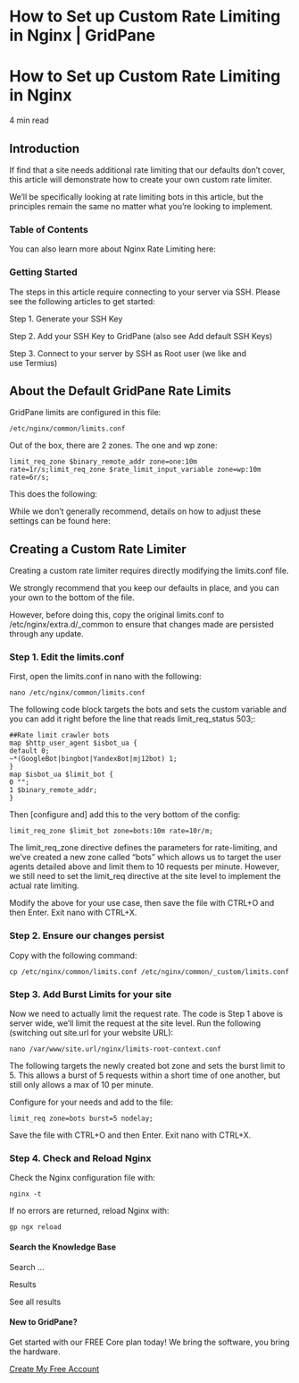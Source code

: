 # How to Set up Custom Rate Limiting in Nginx | GridPane

# How to Set up Custom Rate Limiting in Nginx

 

4 min read 

## Introduction

If find that a site needs additional rate limiting that our defaults don’t cover, this article will demonstrate how to create your own custom rate limiter.

We’ll be specifically looking at rate limiting bots in this article, but the principles remain the same no matter what you’re looking to implement.

### Table of Contents

You can also learn more about Nginx Rate Limiting here:

### Getting Started

The steps in this article require connecting to your server via SSH. Please see the following articles to get started:

 

Step 1. Generate your SSH Key

Step 2. Add your SSH Key to GridPane (also see Add default SSH Keys)

Step 3. Connect to your server by SSH as Root user (we like and use Termius)

 

## About the Default GridPane Rate Limits

GridPane limits are configured in this file:

```
/etc/nginx/common/limits.conf
```

Out of the box, there are 2 zones. The one and wp zone:

```
limit_req_zone $binary_remote_addr zone=one:10m rate=1r/s;limit_req_zone $rate_limit_input_variable zone=wp:10m rate=6r/s;
```

This does the following:

While we don’t generally recommend, details on how to adjust these settings can be found here:

 

## Creating a Custom Rate Limiter

Creating a custom rate limiter requires directly modifying the limits.conf file.

We strongly recommend that you keep our defaults in place, and you can your own to the bottom of the file.

However, before doing this, copy the original limits.conf to /etc/nginx/extra.d/_common to ensure that changes made are persisted through any update.

 

### Step 1. Edit the limits.conf

First, open the limits.conf in nano with the following:

```
nano /etc/nginx/common/limits.conf
```

The following code block targets the bots and sets the custom variable and you can add it right before the line that reads limit_req_status 503;:

```
##Rate limit crawler bots
map $http_user_agent $isbot_ua {
default 0;
~*(GoogleBot|bingbot|YandexBot|mj12bot) 1;
}
map $isbot_ua $limit_bot {
0 "";
1 $binary_remote_addr;
}
```

Then [configure and] add this to the very bottom of the config:

```
limit_req_zone $limit_bot zone=bots:10m rate=10r/m;
```

The limit_req_zone directive defines the parameters for rate-limiting, and we’ve created a new zone called “bots” which allows us to target the user agents detailed above and limit them to 10 requests per minute. However, we still need to set the limit_req directive at the site level to implement the actual rate limiting.

Modify the above for your use case, then save the file with CTRL+O and then Enter. Exit nano with CTRL+X.

 

### Step 2. Ensure our changes persist

Copy with the following command:

```
cp /etc/nginx/common/limits.conf /etc/nginx/common/_custom/limits.conf
```

 

### Step 3. Add Burst Limits for your site

Now we need to actually limit the request rate. The code is Step 1 above is server wide, we’ll limit the request at the site level. Run the following (switching out site.url for your website URL):

```
nano /var/www/site.url/nginx/limits-root-context.conf
```

The following targets the newly created bot zone and sets the burst limit to 5. This allows a burst of 5 requests within a short time of one another, but still only allows a max of 10 per minute.

Configure for your needs and add to the file:

```
limit_req zone=bots burst=5 nodelay;
```

Save the file with CTRL+O and then Enter. Exit nano with CTRL+X.

 

### Step 4. Check and Reload Nginx

Check the Nginx configuration file with:

```
nginx -t
```

If no errors are returned, reload Nginx with:

```
gp ngx reload
```

 

 

#### Search the Knowledge Base

Search ...

 Results

See all results

#### New to GridPane?

Get started with our FREE Core plan today! We bring the software, you bring the hardware.

[Create My Free Account](https://gridpane.com/checkout/?plan=core)


